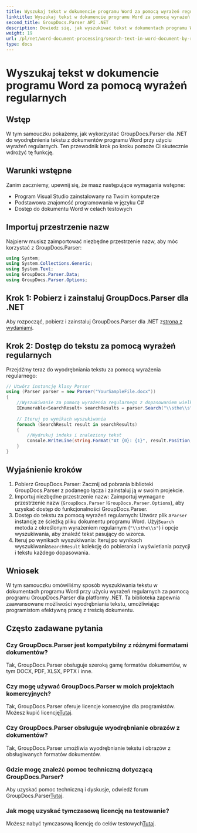 ```yaml
---
title: Wyszukaj tekst w dokumencie programu Word za pomocą wyrażeń regularnych
linktitle: Wyszukaj tekst w dokumencie programu Word za pomocą wyrażeń regularnych
second_title: GroupDocs.Parser API .NET
description: Dowiedz się, jak wyszukiwać tekst w dokumentach programu Word przy użyciu wyrażeń regularnych za pomocą programu GroupDocs.Parser dla platformy .NET. Wydajne wyodrębnianie określonej treści.
weight: 19
url: /pl/net/word-document-processing/search-text-in-word-document-by-regular-expression/
type: docs
---
```

# Wyszukaj tekst w dokumencie programu Word za pomocą wyrażeń regularnych

## Wstęp
W tym samouczku pokażemy, jak wykorzystać GroupDocs.Parser dla .NET do wyodrębnienia tekstu z dokumentów programu Word przy użyciu wyrażeń regularnych. Ten przewodnik krok po kroku pomoże Ci skutecznie wdrożyć tę funkcję.
## Warunki wstępne
Zanim zaczniemy, upewnij się, że masz następujące wymagania wstępne:
- Program Visual Studio zainstalowany na Twoim komputerze
- Podstawowa znajomość programowania w języku C#
- Dostęp do dokumentu Word w celach testowych

## Importuj przestrzenie nazw
Najpierw musisz zaimportować niezbędne przestrzenie nazw, aby móc korzystać z GroupDocs.Parser:
```csharp
using System;
using System.Collections.Generic;
using System.Text;
using GroupDocs.Parser.Data;
using GroupDocs.Parser.Options;
```
## Krok 1: Pobierz i zainstaluj GroupDocs.Parser dla .NET
 Aby rozpocząć, pobierz i zainstaluj GroupDocs.Parser dla .NET z[strona z wydaniami](https://releases.groupdocs.com/parser/net/).
## Krok 2: Dostęp do tekstu za pomocą wyrażeń regularnych
Przejdźmy teraz do wyodrębniania tekstu za pomocą wyrażenia regularnego:
```csharp
// Utwórz instancję klasy Parser
using (Parser parser = new Parser("YourSampleFile.docx"))
{
    //Wyszukiwanie za pomocą wyrażenia regularnego z dopasowaniem wielkości liter
    IEnumerable<SearchResult> searchResults = parser.Search("\\sthe\\s", new SearchOptions(true, false, true));
    
    // Iteruj po wynikach wyszukiwania
    foreach (SearchResult result in searchResults)
    {
        //Wydrukuj indeks i znaleziony tekst
        Console.WriteLine(string.Format("At {0}: {1}", result.Position, result.Text));
    }
}
```
## Wyjaśnienie kroków
1. Pobierz GroupDocs.Parser: Zacznij od pobrania biblioteki GroupDocs.Parser z podanego łącza i zainstaluj ją w swoim projekcie.
2. Importuj niezbędne przestrzenie nazw: Zaimportuj wymagane przestrzenie nazw (`GroupDocs.Parser` I`GroupDocs.Parser.Options`), aby uzyskać dostęp do funkcjonalności GroupDocs.Parser.
3.  Dostęp do tekstu za pomocą wyrażeń regularnych: Utwórz plik a`Parser` instancję ze ścieżką pliku dokumentu programu Word. Użyj`Search` metoda z określonym wyrażeniem regularnym (`"\\sthe\\s"`) i opcje wyszukiwania, aby znaleźć tekst pasujący do wzorca.
4.  Iteruj po wynikach wyszukiwania: Iteruj po wynikach wyszukiwania`SearchResult` kolekcję do pobierania i wyświetlania pozycji i tekstu każdego dopasowania.

## Wniosek
W tym samouczku omówiliśmy sposób wyszukiwania tekstu w dokumentach programu Word przy użyciu wyrażeń regularnych za pomocą programu GroupDocs.Parser dla platformy .NET. Ta biblioteka zapewnia zaawansowane możliwości wyodrębniania tekstu, umożliwiając programistom efektywną pracę z treścią dokumentu.

## Często zadawane pytania
### Czy GroupDocs.Parser jest kompatybilny z różnymi formatami dokumentów?
Tak, GroupDocs.Parser obsługuje szeroką gamę formatów dokumentów, w tym DOCX, PDF, XLSX, PPTX i inne.
### Czy mogę używać GroupDocs.Parser w moich projektach komercyjnych?
 Tak, GroupDocs.Parser oferuje licencje komercyjne dla programistów. Możesz kupić licencję[Tutaj](https://purchase.groupdocs.com/buy).
### Czy GroupDocs.Parser obsługuje wyodrębnianie obrazów z dokumentów?
Tak, GroupDocs.Parser umożliwia wyodrębnianie tekstu i obrazów z obsługiwanych formatów dokumentów.
### Gdzie mogę znaleźć pomoc techniczną dotyczącą GroupDocs.Parser?
 Aby uzyskać pomoc techniczną i dyskusje, odwiedź forum GroupDocs.Parser[Tutaj](https://forum.groupdocs.com/c/parser/17).
### Jak mogę uzyskać tymczasową licencję na testowanie?
 Możesz nabyć tymczasową licencję do celów testowych[Tutaj](https://purchase.groupdocs.com/temporary-license/).